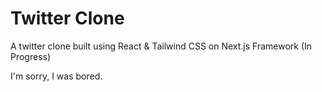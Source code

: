 # Twitter Clone
A twitter clone built using React & Tailwind CSS on Next.js Framework (In Progress)

I'm sorry, I was bored.
